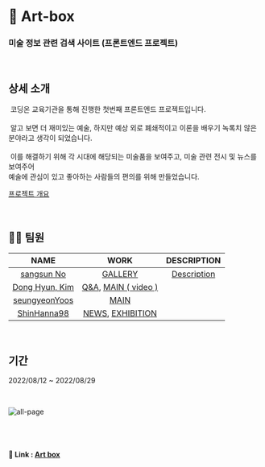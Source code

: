 # 🎨 Art-box

### 미술 정보 관련 검색 사이트 (프론트엔드 프로젝트)

<br/>

## 상세 소개  
&nbsp;코딩온 교육기관을 통해 진행한 첫번째 프론트엔드 프로젝트입니다.  
<br />
&nbsp;알고 보면 더 재미있는 예술, 하지만 예상 외로 폐쇄적이고 이론을 배우기 녹록치 않은 분야라고 생각이 되었습니다.  
<br/>
&nbsp;이를 해결하기 위해 각 시대에 해당되는 미술품을 보여주고, 미술 관련 전시 및 뉴스를 보여주어   
예술에 관심이 있고 좋아하는 사람들의 편의를 위해 만들었습니다.

[프로젝트 개요](https://sangsunno.github.io/art%20box/art-box-1-%EA%B0%9C%EC%9A%94/ "개요")

<br/>

## 💁🏻 팀원  

|NAME|WORK|DESCRIPTION|
|:---:|:---:|:---:|
|[sangsun No](https://github.com/sangsunNo "sangsun No")|[GALLERY](http://118.67.142.110:8000/show_data "GALLERY")|[Description](https://sangsunno.github.io/art%20box/art-box-3-GALLERY-%EC%84%A4%EA%B3%84/ "Description")|
|[Dong Hyun, Kim](https://github.com/GarlicScent "Dong Hyun, Kim")|[Q&A](http://118.67.142.110:8000/inquery "Q&A"), [MAIN ( video )](http://118.67.142.110:8000/ "MAIN ( video )")||
|[seungyeonYoos](https://github.com/seungyeonYoos "seungyeonYoos")|[MAIN](http://118.67.142.110:8000/ "MAIN ")||
|[ShinHanna98](https://github.com/ShinHanna98 "ShinHanna98")|[NEWS](http://118.67.142.110:8000/news_page "NEWS"), [EXHIBITION](http://118.67.142.110:8000/exhibition "EXHIBITION")||

<br/>

## 기간  
2022/08/12 ~ 2022/08/29  

<br/>

![all-page](https://user-images.githubusercontent.com/26360179/195307262-9760a556-265d-40f5-a446-02e9b2293ac4.gif)

<br/><br/>

#### 🔗 Link : [Art box](http://118.67.142.110:8000/)
